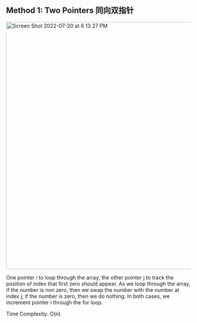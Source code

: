## Method 1: Two Pointers 同向双指针

<img width="675" alt="Screen Shot 2022-07-20 at 6 13 27 PM" src="https://user-images.githubusercontent.com/106039830/180091563-06f98eb9-ce6b-4d4c-a768-0309daf2779e.png">

One pointer i to loop through the array, the other pointer j to track the position of index that first zero should appear. As we loop through the array, if the number is non zero, then we swap the number with the number at index j; if the number is zero, then we do nothing. In both cases, we increment pointer i through the for loop.

Time Complexity: O(n)
